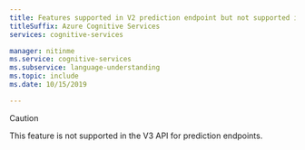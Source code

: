 ```yaml
---
title: Features supported in V2 prediction endpoint but not supported in V3 prediction endpoint
titleSuffix: Azure Cognitive Services
services: cognitive-services

manager: nitinme
ms.service: cognitive-services
ms.subservice: language-understanding
ms.topic: include 
ms.date: 10/15/2019

---
```


> [!Caution]
> This feature is not supported in the V3 API for prediction endpoints. 